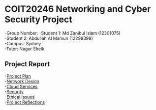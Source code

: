 # COIT20246 Networking and Cyber Security Project

-Group Number:
-Student 1: Md Zanibul Islam (12301075)  
-Student 2: Abdullah Al Mamun (12298399)  
-Campus: Sydney  
-Tutor: Nagur Sheik  

## Project Report  

-[Project Plan](./plan.md)  
-[Network Design](./network.md)  
-[Cloud Services](./cloud.md)  
-[Security](./security.md)  
-[Ethical Issues](./ethics.md)  
-[Project Reflections](./reflection.md)  
